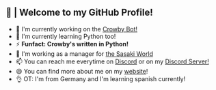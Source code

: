 ## 🎍 | Welcome to my GitHub Profile!

- 🔭 I'm currently working on the [Crowby Bot!](https://crowby.me/)
- 🌱 I'm currently learning Python too!
- ⚡ **Funfact: Crowby's written in Python!**
- 🤔 I'm working as a manager for [the Sasaki World](https://sasaki.me/)
- 📫 You can reach me everytime on [Discord](https://discord.com/users/653676213243740181) or on my [Discord Server!](https://discord.com/invite/YkvqJtB)
- 😄 You can find more about me on my [website](https;//arealwant.tech/)!
- 👌 OT: I'm from Germany and I'm learning spanish currently!
